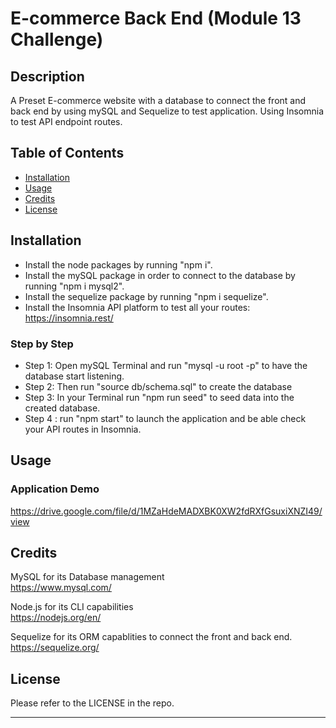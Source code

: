# E-commerce Back End (Module 13 Challenge)

## Description

A Preset E-commerce website with a database to connect the front and back end by using mySQL and Sequelize to test application.  Using Insomnia to test API endpoint routes.

## Table of Contents

- [Installation](#installation)
- [Usage](#usage)
- [Credits](#credits)
- [License](#license)

## Installation

- Install the node packages by running "npm i".  
- Install the mySQL package in order to connect to the database by running "npm i mysql2".  
- Install the sequelize package by running "npm i sequelize".  
- Install the Insomnia API platform to test all your routes: https://insomnia.rest/

### Step by Step
- Step 1: Open mySQL Terminal and run "mysql -u root -p" to have the database start listening.
- Step 2: Then run "source db/schema.sql" to create the database
- Step 3: In your Terminal run "npm run seed" to seed data into the created database.
- Step 4 : run "npm start" to launch the application and be able check your API routes in Insomnia. 

## Usage

### Application Demo

https://drive.google.com/file/d/1MZaHdeMADXBK0XW2fdRXfGsuxiXNZI49/view

## Credits

MySQL for its Database management  
https://www.mysql.com/

Node.js for its CLI capabilities  
https://nodejs.org/en/

Sequelize for its ORM capablities to connect the front and back end.  
https://sequelize.org/

## License

Please refer to the LICENSE in the repo.

---
